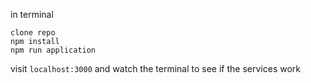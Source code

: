 in terminal

```
clone repo
npm install
npm run application
```

visit `localhost:3000` and watch the terminal to see if the services work